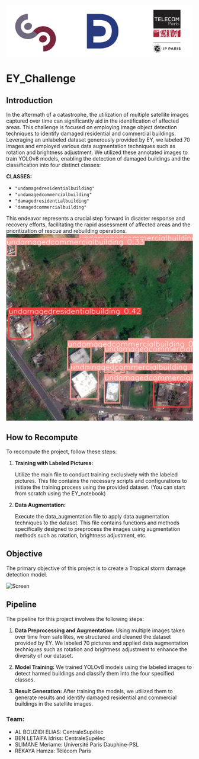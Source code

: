 
![Bannière](logo.png)

# EY_Challenge

## Introduction
In the aftermath of a catastrophe, the utilization of multiple satellite images captured over time can significantly aid in the identification of affected areas. This challenge is focused on employing image object detection techniques to identify damaged residential and commercial buildings. Leveraging an unlabeled dataset generously provided by EY, we  labeled 70 images and employed various data augmentation techniques such as rotation and brightness adjustment. We utilized these annotated images to train YOLOv8 models, enabling the detection of damaged buildings and the classification into four distinct classes:

**CLASSES:** 
- `"undamagedresidentialbuilding"`
- `"undamagedcommercialbuilding"`
- `"damagedresidentialbuilding"`
- `"damagedcommercialbuilding"` 

This endeavor represents a crucial step forward in disaster response and recovery efforts, facilitating the rapid assessment of affected areas and the prioritization of rescue and rebuilding operations.
  ![Screen](picture2.png)
## How to Recompute

To recompute the project, follow these steps:

1. **Training with Labeled Pictures:**
   
   Utilize the main file to conduct training exclusively with the labeled pictures. This file contains the necessary scripts and configurations to initiate the training process using the provided dataset. (You can start from scratch using the EY_notebook)

2. **Data Augmentation:**
   
    Execute the data_augmentation file to apply data augmentation techniques to the dataset. This file contains functions and methods specifically designed to preprocess the images using augmentation methods such as rotation, brightness adjustment, etc.

## Objective
The primary objective of this project is to create a Tropical storm damage detection model.



  ![Screen](picture1.png)


## Pipeline
The pipeline for this project involves the following steps:

1. **Data Preprocessing and Augmentation:** Using multiple images taken over time from satellites, we structured and cleaned the dataset provided by EY. We labeled 70 pictures and applied data augmentation techniques such as rotation and brightness adjustment to enhance the diversity of our dataset.

2. **Model Training:** We trained YOLOv8 models using the labeled images to detect harmed buildings and classify them into the four specified classes.

3. **Result Generation:** After training the models, we utilized them to generate results and identify damaged residential and commercial buildings in the satellite images.


### Team:
- AL BOUZIDI ELIAS: CentraleSupélec
- BEN LETAIFA Idriss: CentraleSupélec
- SLIMANE Meriame: Université Paris Dauphine-PSL
- REKAYA Hamza: Télécom Paris

